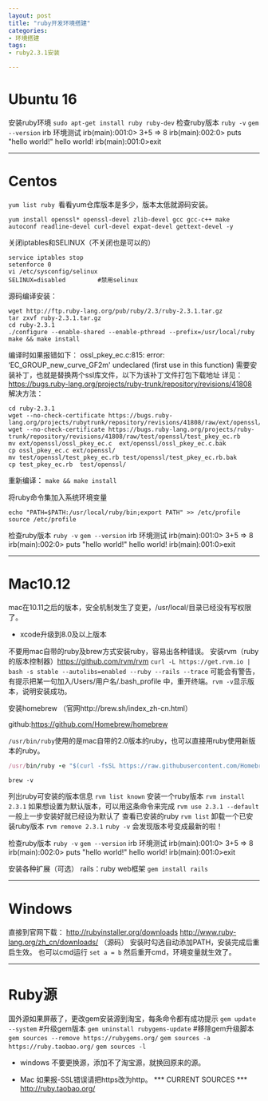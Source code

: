 ```yaml
---
layout: post
title: "ruby开发环境搭建"
categories:
- 环境搭建
tags:
- ruby2.3.1安装

---
```

# Ubuntu 16 #
安装ruby环境
`sudo apt-get install ruby ruby-dev`
检查ruby版本
`ruby -v`
`gem --version`
 irb     环境测试
irb(main):001:0> 3+5
=> 8
irb(main):002:0> puts "hello world!"
hello world!
irb(main):001:0>exit

---

# Centos #
`yum list ruby `看看yum仓库版本是多少，版本太低就源码安装。
```
yum install openssl* openssl-devel zlib-devel gcc gcc-c++ make autoconf readline-devel curl-devel expat-devel gettext-devel -y
```

关闭iptables和SELINUX（不关闭也是可以的）
```
service iptables stop
setenforce 0
vi /etc/sysconfig/selinux
SELINUX=disabled         #禁用selinux  
```
源码编译安装：
```
wget http://ftp.ruby-lang.org/pub/ruby/2.3/ruby-2.3.1.tar.gz
tar zxvf ruby-2.3.1.tar.gz
cd ruby-2.3.1
./configure --enable-shared --enable-pthread --prefix=/usr/local/ruby
make && make install
```
编译时如果报错如下：
ossl_pkey_ec.c:815: error: ‘EC_GROUP_new_curve_GF2m' undeclared (first use in this function)
需要安装补丁，也就是替换两个ssl库文件，以下为该补丁文件打包下载地址
详见：https://bugs.ruby-lang.org/projects/ruby-trunk/repository/revisions/41808
解决方法：
```
cd ruby-2.3.1
wget --no-check-certificate https://bugs.ruby-lang.org/projects/rubytrunk/repository/revisions/41808/raw/ext/openssl/ossl_pkey_ec.c
wget --no-check-certificate https://bugs.ruby-lang.org/projects/ruby-trunk/repository/revisions/41808/raw/test/openssl/test_pkey_ec.rb
mv ext/openssl/ossl_pkey_ec.c  ext/openssl/ossl_pkey_ec.c.bak
cp ossl_pkey_ec.c ext/openssl/
mv test/openssl/test_pkey_ec.rb test/openssl/test_pkey_ec.rb.bak
cp test_pkey_ec.rb  test/openssl/
```
重新编译：
`make && make install`

将ruby命令集加入系统环境变量
```
echo "PATH=$PATH:/usr/local/ruby/bin;export PATH" >> /etc/profile
source /etc/profile
```
检查ruby版本
`ruby -v`
`gem --version`
 irb     环境测试
irb(main):001:0> 3+5
=> 8
irb(main):002:0> puts "hello world!"
hello world!
irb(main):001:0>exit

---

# Mac10.12 #
mac在10.11之后的版本，安全机制发生了变更，/usr/local/目录已经没有写权限了。

* xcode升级到8.0及以上版本

不要用mac自带的ruby及brew方式安装ruby，容易出各种错误。
安装rvm（ruby的版本控制器）https://github.com/rvm/rvm
`curl -L https://get.rvm.io | bash -s stable --autolibs=enabled --ruby --rails --trace`
可能会有警告，有提示把某一句加入/Users/用户名/.bash_profile 中，重开终端。`rvm -v`显示版本，说明安装成功。

安装homebrew （官网http://brew.sh/index_zh-cn.html）

github:https://github.com/Homebrew/homebrew

`/usr/bin/ruby`使用的是mac自带的2.0版本的ruby，也可以直接用ruby使用新版本的ruby。
```ruby
/usr/bin/ruby -e "$(curl -fsSL https://raw.githubusercontent.com/Homebrew/install/master/install)" 
```
`brew -v`

列出ruby可安装的版本信息
`rvm list known`
安装一个ruby版本
`rvm install 2.3.1`
如果想设置为默认版本，可以用这条命令来完成
`rvm use 2.3.1 --default`     一般上一步安装好就已经设为默认了
查看已安装的ruby
`rvm list`
卸载一个已安装ruby版本
`rvm remove 2.3.1`
`ruby -v`
会发现版本号变成最新的啦！

检查ruby版本
`ruby -v`
`gem --version`
 irb     环境测试
irb(main):001:0> 3+5
=> 8
irb(main):002:0> puts "hello world!"
hello world!
irb(main):001:0>exit

安装各种扩展（可选）
rails：ruby web框架
`gem install rails`

---

# Windows #
直接到官网下载：
http://rubyinstaller.org/downloads 
http://www.ruby-lang.org/zh_cn/downloads/ （源码）
安装时勾选自动添加PATH，安装完成后重启生效。
也可以cmd运行 `set a = b` 然后重开cmd，环境变量就生效了。

---

# Ruby源 #
国外源如果屏蔽了，更改gem安装源到淘宝，每条命令都有成功提示
`gem update --system`     #升级gem版本
`gem uninstall rubygems-update`    #移除gem升级脚本
`gem sources --remove https://rubygems.org/`
`gem sources -a https://ruby.taobao.org/`
`gem sources -l`

* windows 不要更换源，添加不了淘宝源，就换回原来的源。

* Mac 如果报-SSL错误请把https改为http。
*** CURRENT SOURCES ***
http://ruby.taobao.org/




















